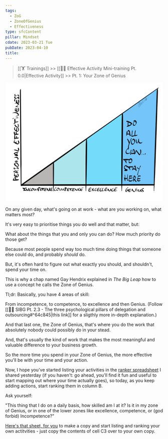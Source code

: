 ```yaml
---
tags:
  - ZoG
  - ZoneOfGenius
  - Effectiveness
type: sfcContent
pillar: Mindset
cdate: 2023-03-21 Tue
pubDate: 2023-04-10
title: 
---
```


>[[🏋️ Trainings]] >> [[🧑‍🎓 Effective Activity Mini-training Pt. 0.0|Effective Activity]] >> Pt. 1: Your Zone of Genius 

![](Media/SalesFlowCoach.app_Zone-of-Genius-and-personal-effectiveness_MartinStellar.png)

On any given day, what's going on at work - what are you working on, what matters most?

It's very easy to prioritise things you do well and that matter, but:

What about the things  that you and only you can do? How much priority do those get?

Because most people spend way too much time doing things that someone else could do, and probably *should* do.

But, it's often hard to figure out what exactly you should, and shouldn't, spend your time on.

This is why a chap named Gay Hendrix explained in *The Big Leap* how to use a concept he calls the Zone of Genius.

Tl;dr: Basically, you have 4 areas of skill:

From incompetence, to competence, to excellence and then Genius. (Follow [[👨‍🎓 SIBG Pt. 2.3 - The three psychological pillars of delegation and outsourcing#^64c845|this link]] for a sligthly more in-depth explanation.)

And that last one, the Zone of Genius, that's where you do the work that absolutely nobody could possibly do in your stead.

And, that's usually the kind of work that makes the most meaningful and valuable difference to your business growth.

So the more time you spend in your Zone of Genius, the more effective you'll be with your time and your action.

Now, I hope you've started listing your activities in the [ranker spreadsheet](https://docs.google.com/spreadsheets/d/1zCtbRJwp-IgrKPuYWiw5yrcLCcOblgcBjyr37_t2qSg/edit#gid=0) I shared yesterday (if you haven't: go ahead, you'll find it fun and useful to start mapping out where your time actually goes), so today, as you keep adding actions, start ranking them in column B.

Ask yourself:

"This thing that I do on a daily basis, how skilled am I at it? Is it in my zone of Genius, or in one of the lower zones like excellence, competence, or (god forbid) Incompetence?"

[Here's that sheet, for you](https://docs.google.com/spreadsheets/d/1zCtbRJwp-IgrKPuYWiw5yrcLCcOblgcBjyr37_t2qSg/edit#gid=0) to make a copy and start listing and ranking your own actitvities - just copy the contents of cell C3 over to your own copy.
